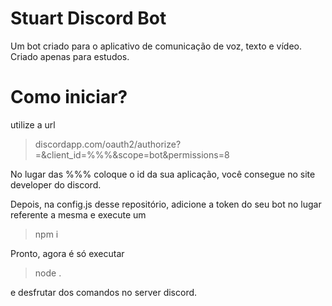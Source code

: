 # Stuart Discord Bot
Um bot criado para o aplicativo de comunicação de voz, texto e vídeo.
Criado apenas para estudos.

# Como iniciar?

utilize a url
> discordapp.com/oauth2/authorize?=&client_id=%%%&scope=bot&permissions=8

No lugar das %%% coloque o id da sua aplicação, você consegue no site developer do discord.

Depois, na config.js desse repositório, adicione a token do seu bot no lugar referente a mesma e execute um

> npm i

Pronto, agora é só executar

> node .

 e desfrutar dos comandos no server discord.
